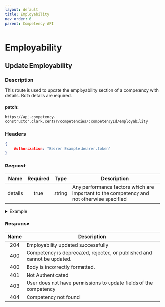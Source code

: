 ```yaml
---
layout: default
title: Employability
nav_order: 6
parent: Competency API
---
```

# Employability

## Update Employability

### Description
This route is used to update the employability section of a competency with details. Both details are required.

#### patch:
```http
https://api.competency-constructor.clark.center/competencies/:competencyId/employability
```

### Headers
```json
{
    Authorization: "Bearer Example.bearer.token"
}
```

### Request

| Name | Required | Type | Description |
|:----:|:-----:|:----:|-----|
| details | true | string | Any performance factors which are important to the competency and not otherwise specified |

<details closed markdown="block">
  <summary>
    Example
  </summary>

### Example Http request body
```json
{
    body: {
        details: "The student works well on a team, to achieve an exemplary end result.",
    }
}
```

### Example Curl request
```bash
curl -X PATCH \
  -H "Content-Type: application/json" \
  -H "Authorization": "Bearer Example.bearer.token" \
  -d '{ details: "The student works well on a team, to achieve an exemplary end result." }' \
  -L "https://api.competency-constructor.clark.center/competencies/6112745b84804cf5833aa94c/employability"
```

</details>

### Response

| Name | Description |
|:----:|----|
| 204 | Employability updated successfully |
| 400 | Competency is deprecated, rejected, or published and cannot be updated.|
| 400 | Body is incorrectly formatted. |
| 401 | Not Authenticated  |
| 403 | User does not have permissions to update fields of the competency |
| 404 | Competency not found |
